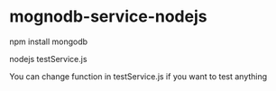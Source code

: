 # mognodb-service-nodejs


npm install mongodb

nodejs testService.js

You can change function in testService.js if you want to test anything
